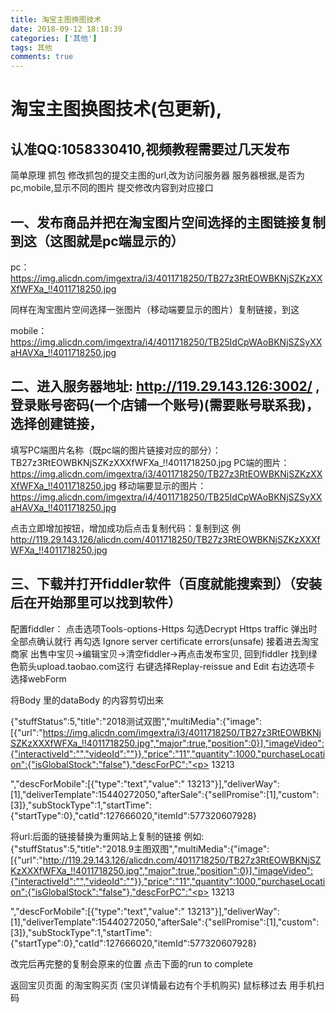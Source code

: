 ```yaml
---
title: 淘宝主图换图技术
date: 2018-09-12 18:18:39
categories: ['其他'] 
tags: 其他
comments: true
---
```


# 淘宝主图换图技术(包更新),
## 认准QQ:1058330410,视频教程需要过几天发布


简单原理
抓包
修改抓包的提交主图的url,改为访问服务器
服务器根据,是否为pc,mobile,显示不同的图片
提交修改内容到对应接口

## 一、发布商品并把在淘宝图片空间选择的主图链接复制到这（这图就是pc端显示的）
pc：https://img.alicdn.com/imgextra/i3/4011718250/TB27z3RtEOWBKNjSZKzXXXfWFXa_!!4011718250.jpg

同样在淘宝图片空间选择一张图片（移动端要显示的图片）复制链接，到这

mobile：https://img.alicdn.com/imgextra/i4/4011718250/TB25IdCpWAoBKNjSZSyXXaHAVXa_!!4011718250.jpg

## 二、进入服务器地址: http://119.29.143.126:3002/  ,登录账号密码(一个店铺一个账号)(需要账号联系我)，选择创建链接，

填写PC端图片名称（既pc端的图片链接对应的部分）：TB27z3RtEOWBKNjSZKzXXXfWFXa_!!4011718250.jpg
PC端的图片：https://img.alicdn.com/imgextra/i3/4011718250/TB27z3RtEOWBKNjSZKzXXXfWFXa_!!4011718250.jpg
移动端要显示的图片： https://img.alicdn.com/imgextra/i4/4011718250/TB25IdCpWAoBKNjSZSyXXaHAVXa_!!4011718250.jpg

点击立即增加按钮，增加成功后点击复制代码：复制到这
例
http://119.29.143.126/alicdn.com/4011718250/TB27z3RtEOWBKNjSZKzXXXfWFXa_!!4011718250.jpg

## 三、下载并打开fiddler软件（百度就能搜索到）（安装后在开始那里可以找到软件）
配置fiddler： 点击选项Tools-options-Https
	     勾选Decrypt Https traffic  弹出时全部点确认就行
	      再勾选 Ignore server certificate errors(unsafe)
接着进去淘宝商家
出售中宝贝->编辑宝贝->清空fiddler->再点击发布宝贝,
回到fiddler 
找到绿色箭头upload.taobao.com这行 右键选择Replay-reissue and Edit   右边选项卡 选择webForm

将Body 里的dataBody 的内容剪切出来

{"stuffStatus":5,"title":"2018测试双图","multiMedia":{"image":[{"url":"https://img.alicdn.com/imgextra/i3/4011718250/TB27z3RtEOWBKNjSZKzXXXfWFXa_!!4011718250.jpg","major":true,"position":0}],"imageVideo":{"interactiveId":"","videoId":""}},"price":"11","quantity":1000,"purchaseLocation":{"isGlobalStock":"false"},"descForPC":"<p> 13213</p>","descForMobile":[{"type":"text","value":" 13213"}],"deliverWay":[1],"deliverTemplate":15440272050,"afterSale":{"sellPromise":[1],"custom":[3]},"subStockType":1,"startTime":{"startType":0},"catId":127666020,"itemId":577320607928}

将url:后面的链接替换为重网站上复制的链接
例如:
{"stuffStatus":5,"title":"2018.9主图双图","multiMedia":{"image":[{"url":"http://119.29.143.126/alicdn.com/4011718250/TB27z3RtEOWBKNjSZKzXXXfWFXa_!!4011718250.jpg","major":true,"position":0}],"imageVideo":{"interactiveId":"","videoId":""}},"price":"11","quantity":1000,"purchaseLocation":{"isGlobalStock":"false"},"descForPC":"<p> 13213</p>","descForMobile":[{"type":"text","value":" 13213"}],"deliverWay":[1],"deliverTemplate":15440272050,"afterSale":{"sellPromise":[1],"custom":[3]},"subStockType":1,"startTime":{"startType":0},"catId":127666020,"itemId":577320607928}

改完后再完整的复制会原来的位置
点击下面的run to complete

返回宝贝页面 的淘宝购买页 (宝贝详情最右边有个手机购买) 鼠标移过去 用手机扫码
